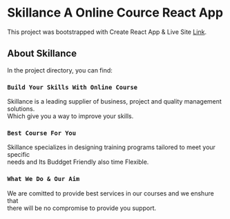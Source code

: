 # Skillance A Online Cource React App

This project was bootstrapped with Create React App & Live Site [Link](https://skillance-courses-faiusnahin-035869.netlify.app/).

## About Skillance

In the project directory, you can find:

### `Build Your Skills With Online Course`

Skillance is a leading supplier of business, project and quality management solutions.\
Which give you a way to improve your skills.

### `Best Course For You`

Skillance specializes in designing training programs tailored to meet your specific \
needs and Its Buddget Friendly also time Flexible.


### `What We Do & Our Aim`

We are comitted to provide best services in our courses and we enshure that\
there will be no compromise to provide you support.
